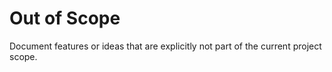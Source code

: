 # Out of Scope

Document features or ideas that are explicitly not part of the current project scope.
